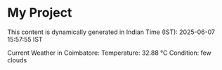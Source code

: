 # My Project

This content is dynamically generated in Indian Time (IST): 2025-06-07 15:57:55 IST


Current Weather in Coimbatore:
Temperature: 32.88 °C
Condition: few clouds
